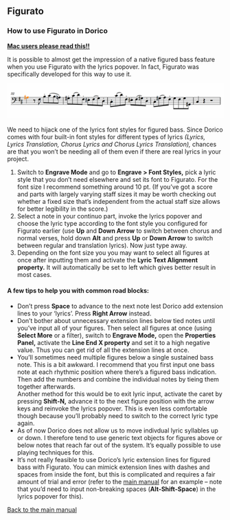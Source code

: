 ## Figurato

### How to use Figurato in Dorico

**[Mac users please read this!!](FiguratoMac.md)**

It is possible to almost get the impression of a native figured bass feature when you use Figurato with the lyrics popover. In fact, Figurato was specifically developed for this way to use it.  

<img src="input-dorico.gif" alt="Input with Dorico’s lyrics popover">  

We need to hijack one of the lyrics font styles for figured bass. Since Dorico comes with four built-in font styles for different types of lyrics *(Lyrics, Lyrics Translation, Chorus Lyrics and Chorus Lyrics Translation),* chances are that you won’t be needing all of them even if there are real lyrics in your project.

1. Switch to **Engrave Mode** and go to **Engrave > Font Styles,** pick a lyric style that you don’t need elsewhere and set its font to Figurato. For the font size I recommend something around 10 pt. (If you’ve got a score and parts with largely varying staff sizes it may be worth checking out whether a fixed size that’s independent from the actual staff size allows for better legibility in the score.)  
2. Select a note in your continuo part, invoke the lyrics popover and choose the  lyric type according to the font style you configured for Figurato earlier (use **Up** and **Down Arrow** to switch between chorus and normal verses, hold down **Alt** and press **Up** or **Down Arrow** to switch between regular and translation lyrics).  Now just type away.  
3. Depending on the font size you you may want to select all figures at once after inputting them and activate the **Lyric Text Alignment property.** It will automatically be set to left which gives better result in most cases.

#### A few tips to help  you with common road blocks:

- Don’t press **Space** to advance to the next note lest Dorico add extension lines to your ‘lyrics’. Press **Right Arrow** instead.   
- Don’t bother about unnecessary extension lines below tied notes until you’ve input all of your figures. Then select all figures at once (using **Select More** or a filter), switch to **Engrave Mode,** open the **Properties Panel,** activate the **Line End X property** and set it to a high negative value. Thus you can get rid of all the extension lines at once.  
- You’ll sometimes need multiple figures below a single sustained bass note. This is a bit awkward. I recommend that you first input one bass note at each rhythmic position where there’s a figured bass indication. Then add the numbers and combine the individual notes by tieing them together afterwards.  
Another method for this would be to exit lyric input, activate the caret by pressing **Shift-N,** advance it to the next figure position with the arrow keys and reinvoke the lyrics popover. This is even less comfortable though because you’ll probably need to switch to the correct lyric type again.  
- As of now Dorico does not allow us to move indivdual lyric syllables up or down. I therefore tend to use generic text objects for figures above or below notes that reach far out of the system. It’s equally possible to use playing techniques for this.  
- It’s not really feasible to use Dorico’s lyric extension lines for figured bass with Figurato. You can mimick extension lines with dashes and spaces from inside the font, but this is complicated and requires a fair amount of trial and error (refer to the [main manual](manual.md#special-characters) for an example – note that you’d need to input non-breaking spaces (**Alt-Shift-Space**) in the lyrics popover for this).

[Back to the main manual](manual.md)